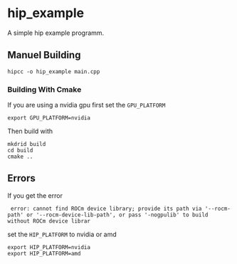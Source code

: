 # hip_example

A simple hip example programm.

## Manuel Building

```
hipcc -o hip_example main.cpp
```

### Building With Cmake

If you are using a nvidia gpu first set the `GPU_PLATFORM`
```
export GPU_PLATFORM=nvidia
```
Then build with
```
mkdrid build
cd build
cmake ..
```

## Errors

If you get the error 
```
 error: cannot find ROCm device library; provide its path via '--rocm-path' or '--rocm-device-lib-path', or pass '-nogpulib' to build without ROCm device librar
```
set the `HIP_PLATFORM` to nvidia or amd
```
export HIP_PLATFORM=nvidia
export HIP_PLATFORM=amd
```